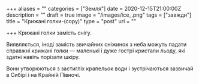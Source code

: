 +++
aliases = ""
categories = ["Земля"]
date = 2020-12-15T21:00:00Z
description = ""
draft = true
image = "/images/ice_.png"
tags = ["завжди"]
title = "Крижані голки-(copy)"
type = "post"
url = ""

+++
Крижані голки замість снігу.  
  
Виявляється, іноді замість звичайних сніжинок з неба можуть падати справжні крижані голки — маленькі і дуже гострі кристали льоду, які здатні навіть порізати шкіру.  
  
Вони утворюються з застигліх крапельок води і зустрічаються зазвичай в Сибірі і на Крайній Півночі.